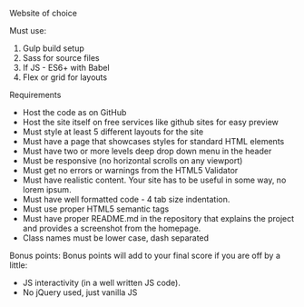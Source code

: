 Website of choice 

Must use:
1. Gulp build setup
2. Sass for source files
3. If JS - ES6+ with Babel
4. Flex or grid for layouts 

Requirements 
* Host the code as on GitHub 
* Host the site itself on free services like github sites for easy preview 
* Must style at least 5 different layouts for the site
* Must have a page that showcases styles for standard HTML elements 
* Must have two or more levels deep drop down menu in the header 
* Must be responsive (no horizontal scrolls on any viewport)
* Must get no errors or warnings from the HTML5 Validator
* Must have realistic content. Your site has to be useful in some way, no lorem ipsum.
* Must have well formatted code - 4 tab size indentation.
* Must use proper HTML5 semantic tags
* Must have proper README.md in the repository that explains the project and provides a screenshot from the homepage.
* Class names must be lower case, dash separated

Bonus points:
Bonus points will add to your final score if you are off by a little:
* JS interactivity (in a well written JS code).
* No jQuery used, just vanilla JS